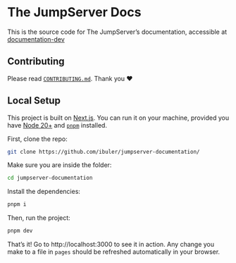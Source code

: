 # The JumpServer Docs
This is the source code for The JumpServer’s documentation, accessible at [documentation-dev](https://jumpserver-documentation-git-dev-ibulers-projects.vercel.app/)

## Contributing

Please read [`CONTRIBUTING.md`](https://github.com/ibuler/jumpserver-documentation/blob/dev/CONTRIBUTING.md). Thank you ❤️


## Local Setup

This project is built on [Next.js](https://nextra.site/). You can run it on your machine, provided you have [Node 20+](https://nodejs.org/en/) and [`pnpm`](https://pnpm.io) installed.

First, clone the repo:

```bash
git clone https://github.com/ibuler/jumpserver-documentation/
```

Make sure you are inside the folder:

```bash
cd jumpserver-documentation
```

Install the dependencies:

```bash
pnpm i
```

Then, run the project:

```bash
pnpm dev
```

That’s it! Go to http://localhost:3000 to see it in action. Any change you make to a file in `pages` should be refreshed automatically in your browser.
